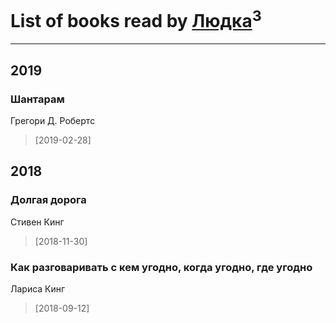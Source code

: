 # List of books read by [Людка](http://vk.com/id111038749)<sup>3</sup>
---

## 2019

### Шантарам
Грегори Д. Робертс
> [2019-02-28] 



## 2018

### Долгая дорога
Стивен Кинг
> [2018-11-30] 


### Как разговаривать с кем угодно, когда угодно, где угодно
Лариса Кинг
> [2018-09-12] 



